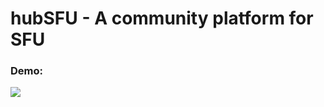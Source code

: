 # hubSFU - A community platform for SFU

### Demo:
![](https://github.com/tanish2k09/stormhacks2023/blob/main/hubSFU.gif?raw=true)
